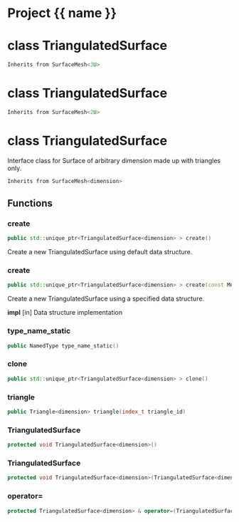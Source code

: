 <script setup>
import {useRoute} from 'vitepress'
const {path} = useRoute()
const tokens = path.split('/')
const words = tokens[2].split('-');
for (let i = 0; i < words.length; i++) {
    words[i] = words[i].charAt(0).toUpperCase() + words[i].slice(1);
    words[i] = words[i].replace('geode', 'Geode')
}
const name = words.join('-');
</script>
# Project {{ name }}

# class TriangulatedSurface


```cpp
Inherits from SurfaceMesh<3U>
```



# class TriangulatedSurface


```cpp
Inherits from SurfaceMesh<2U>
```



# class TriangulatedSurface


 Interface class for Surface of arbitrary dimension made up with triangles only.



```cpp
Inherits from SurfaceMesh<dimension>
```



## Functions

### create

```cpp
public std::unique_ptr<TriangulatedSurface<dimension> > create()
```


 Create a new TriangulatedSurface using default data structure.

### create

```cpp
public std::unique_ptr<TriangulatedSurface<dimension> > create(const MeshImpl & impl)
```


 Create a new TriangulatedSurface using a specified data structure.

**impl** [in] Data structure implementation

### type_name_static

```cpp
public NamedType type_name_static()
```


### clone

```cpp
public std::unique_ptr<TriangulatedSurface<dimension> > clone()
```


### triangle

```cpp
public Triangle<dimension> triangle(index_t triangle_id)
```


### TriangulatedSurface

```cpp
protected void TriangulatedSurface<dimension>()
```


### TriangulatedSurface

```cpp
protected void TriangulatedSurface<dimension>(TriangulatedSurface<dimension> && other)
```


### operator=

```cpp
protected TriangulatedSurface<dimension> & operator=(TriangulatedSurface<dimension> && other)
```




